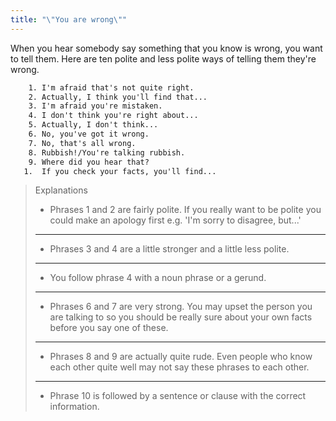 ```yaml
---
title: "\"You are wrong\""
---
```


When you hear somebody say something that you know is wrong, you want to tell them. Here are ten polite and less polite ways of telling them they're wrong.

```txt
    1. I'm afraid that's not quite right.
    2. Actually, I think you'll find that...
    3. I'm afraid you're mistaken.
    4. I don't think you're right about...
    5. Actually, I don't think...
    6. No, you've got it wrong.
    7. No, that's all wrong.
    8. Rubbish!/You're talking rubbish.
    9. Where did you hear that?
   1.  If you check your facts, you'll find...
```

> Explanations
>
> - Phrases 1 and 2 are fairly polite. If you really want to be polite you could make an apology first e.g. 'I'm sorry to disagree, but...'
>
> ---
>
> - Phrases 3 and 4 are a little stronger and a little less polite.
>
> ---
>
> - You follow phrase 4 with a noun phrase or a gerund.
>
> ---
>
> - Phrases 6 and 7 are very strong. You may upset the person you are talking to so you should be really sure about your own facts before you say one of these.
>
> ---
>
> - Phrases 8 and 9 are actually quite rude. Even people who know each other quite well may not say these phrases to each other.
>
> ---
>
> - Phrase 10 is followed by a sentence or clause with the correct information.

